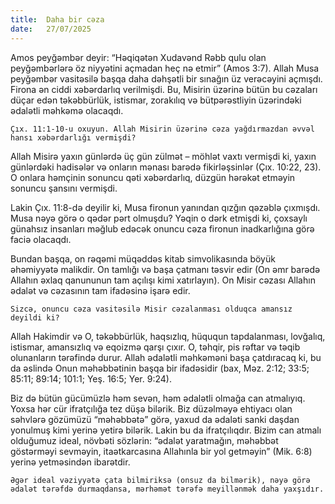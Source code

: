 ```yaml
---
title:  Daha bir cəza
date:   27/07/2025
---
```


Amos peyğəmbər deyir: “Həqiqətən Xudavənd Rəbb qulu olan peyğəmbərlərə öz niyyətini açmadan heç nə etmir” (Amos 3:7). Allah Musa peyğəmbər vasitəsilə başqa daha dəhşətli bir sınağın üz verəcəyini açmışdı. Firona ən ciddi xəbərdarlıq verilmişdi. Bu, Misirin üzərinə bütün bu cəzaları düçar edən təkəbbürlük, istismar, zorakılıq və bütpərəstliyin üzərindəki ədalətli məhkəmə olacaqdı.

`Çıx. 11:1-10-u oxuyun. Allah Misirin üzərinə cəza yağdırmazdan əvvəl hansı xəbərdarlığı vermişdi?`

Allah Misirə yaxın günlərdə üç gün zülmət – möhlət vaxtı vermişdi ki, yaxın günlərdəki hadisələr və onların mənası barədə fikirləşsinlər (Çıx. 10:22, 23). O onlara həmçinin sonuncu qəti xəbərdarlıq, düzgün hərəkət etməyin sonuncu şansını vermişdi.

Lakin Çıx. 11:8-də deyilir ki, Musa fironun yanından qızğın qəzəblə çıxmışdı. Musa nəyə görə o qədər pərt olmuşdu? Yəqin o dərk etmişdi ki, çoxsaylı günahsız insanları məğlub edəcək onuncu cəza fironun inadkarlığına görə faciə olacaqdı.

Bundan başqa, on rəqəmi müqəddəs kitab simvolikasında böyük əhəmiyyətə malikdir. On tamlığı və başa çatmanı təsvir edir (On əmr barədə Allahın əxlaq qanununun tam açılışı kimi xatırlayın). On Misir cəzası Allahın ədalət və cəzasının tam ifadəsinə işarə edir.

`Sizcə, onuncu cəza vasitəsilə Misir cəzalanması olduqca amansız deyildi ki?`

Allah Hakimdir və O, təkəbbürlük, haqsızlıq, hüququn tapdalanması, lovğalıq, istismar, amansızlıq və eqoizmə qarşı çıxır. O, təhqir, pis rəftar və təqib olunanların tərəfində durur. Allah ədalətli məhkəməni başa çatdıracaq ki, bu da əslində Onun məhəbbətinin başqa bir ifadəsidir (bax, Məz. 2:12; 33:5; 85:11; 89:14; 101:1; Yeş. 16:5; Yer. 9:24).

Biz də bütün gücümüzlə həm sevən, həm ədalətli olmağa can atmalıyıq. Yoxsa hər cür ifratçılığa tez düşə bilərik. Biz düzəlməyə ehtiyacı olan səhvlərə gözümüzü “məhəbbətə” görə, yaxud da ədaləti sanki daşdan yonulmuş kimi yerinə yetirə bilərik. Lakin bu da ifratçılıqdır. Bizim can atmalı olduğumuz ideal, növbəti sözlərin: “ədalət yaratmağın, məhəbbət göstərməyi sevməyin, itaətkarcasına Allahınla bir yol getməyin” (Mik. 6:8) yerinə yetməsindən ibarətdir.

`Əgər ideal vəziyyətə çata bilmiriksə (onsuz da bilmərik), nəyə görə ədalət tərəfdə durmaqdansa, mərhəmət tərəfə meyillənmək daha yaxşıdır.`